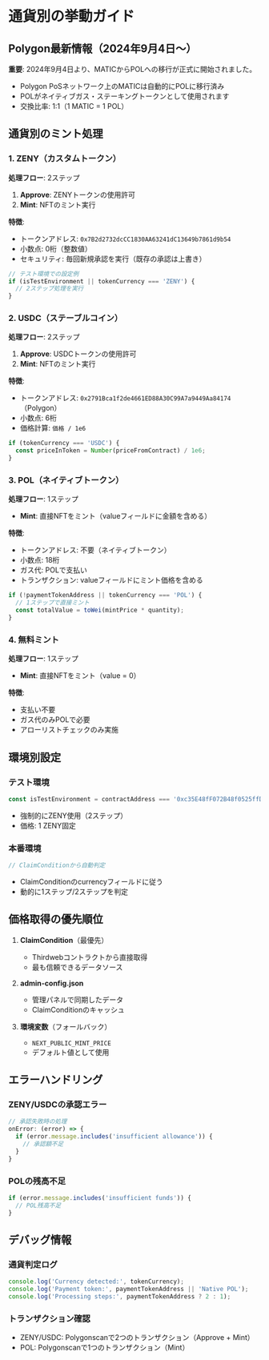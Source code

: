 # 通貨別の挙動ガイド

## Polygon最新情報（2024年9月4日〜）
**重要**: 2024年9月4日より、MATICからPOLへの移行が正式に開始されました。
- Polygon PoSネットワーク上のMATICは自動的にPOLに移行済み
- POLがネイティブガス・ステーキングトークンとして使用されます
- 交換比率: 1:1（1 MATIC = 1 POL）

## 通貨別のミント処理

### 1. ZENY（カスタムトークン）
**処理フロー**: 2ステップ
1. **Approve**: ZENYトークンの使用許可
2. **Mint**: NFTのミント実行

**特徴**:
- トークンアドレス: `0x7B2d2732dcCC1830AA63241dC13649b7861d9b54`
- 小数点: 0桁（整数値）
- セキュリティ: 毎回新規承認を実行（既存の承認は上書き）

```javascript
// テスト環境での設定例
if (isTestEnvironment || tokenCurrency === 'ZENY') {
  // 2ステップ処理を実行
}
```

### 2. USDC（ステーブルコイン）
**処理フロー**: 2ステップ
1. **Approve**: USDCトークンの使用許可
2. **Mint**: NFTのミント実行

**特徴**:
- トークンアドレス: `0x2791Bca1f2de4661ED88A30C99A7a9449Aa84174`（Polygon）
- 小数点: 6桁
- 価格計算: `価格 / 1e6`

```javascript
if (tokenCurrency === 'USDC') {
  const priceInToken = Number(priceFromContract) / 1e6;
}
```

### 3. POL（ネイティブトークン）
**処理フロー**: 1ステップ
- **Mint**: 直接NFTをミント（valueフィールドに金額を含める）

**特徴**:
- トークンアドレス: 不要（ネイティブトークン）
- 小数点: 18桁
- ガス代: POLで支払い
- トランザクション: valueフィールドにミント価格を含める

```javascript
if (!paymentTokenAddress || tokenCurrency === 'POL') {
  // 1ステップで直接ミント
  const totalValue = toWei(mintPrice * quantity);
}
```

### 4. 無料ミント
**処理フロー**: 1ステップ
- **Mint**: 直接NFTをミント（value = 0）

**特徴**:
- 支払い不要
- ガス代のみPOLで必要
- アローリストチェックのみ実施

## 環境別設定

### テスト環境
```javascript
const isTestEnvironment = contractAddress === '0xc35E48fF072B48f0525ffDd32f0a763AAd6f00b1';
```
- 強制的にZENY使用（2ステップ）
- 価格: 1 ZENY固定

### 本番環境
```javascript
// ClaimConditionから自動判定
```
- ClaimConditionのcurrencyフィールドに従う
- 動的に1ステップ/2ステップを判定

## 価格取得の優先順位

1. **ClaimCondition**（最優先）
   - Thirdwebコントラクトから直接取得
   - 最も信頼できるデータソース

2. **admin-config.json**
   - 管理パネルで同期したデータ
   - ClaimConditionのキャッシュ

3. **環境変数**（フォールバック）
   - `NEXT_PUBLIC_MINT_PRICE`
   - デフォルト値として使用

## エラーハンドリング

### ZENY/USDCの承認エラー
```javascript
// 承認失敗時の処理
onError: (error) => {
  if (error.message.includes('insufficient allowance')) {
    // 承認額不足
  }
}
```

### POLの残高不足
```javascript
if (error.message.includes('insufficient funds')) {
  // POL残高不足
}
```

## デバッグ情報

### 通貨判定ログ
```javascript
console.log('Currency detected:', tokenCurrency);
console.log('Payment token:', paymentTokenAddress || 'Native POL');
console.log('Processing steps:', paymentTokenAddress ? 2 : 1);
```

### トランザクション確認
- ZENY/USDC: Polygonscanで2つのトランザクション（Approve + Mint）
- POL: Polygonscanで1つのトランザクション（Mint）